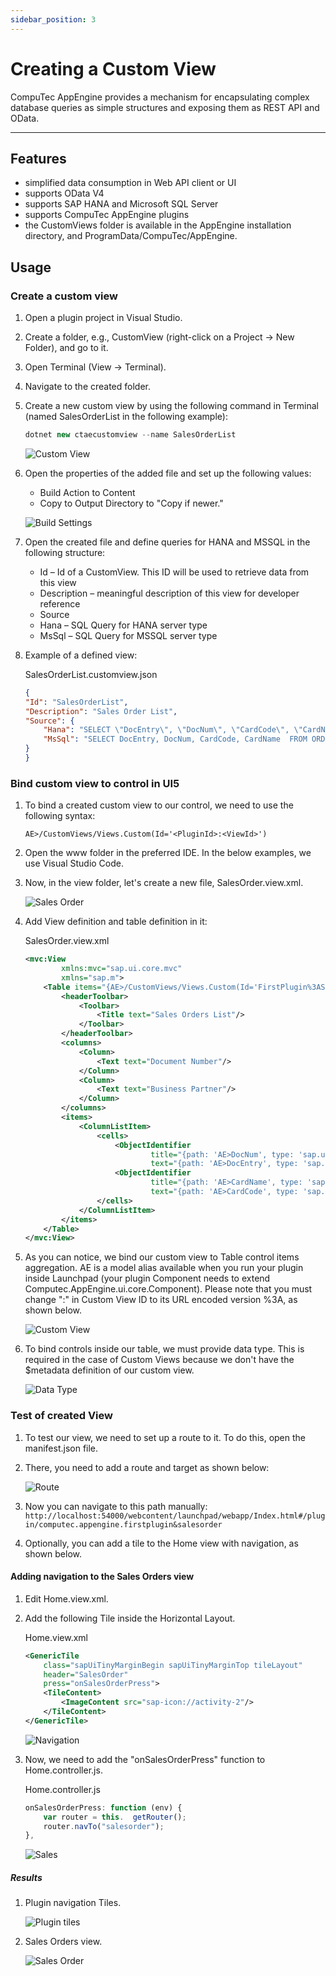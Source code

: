 ```yaml
---
sidebar_position: 3
---
```


# Creating a Custom View

CompuTec AppEngine provides a mechanism for encapsulating complex database queries as simple structures and exposing them as REST API and OData.

---

## Features

- simplified data consumption in Web API client or UI
- supports OData V4
- supports SAP HANA and Microsoft SQL Server
- supports CompuTec AppEngine plugins
- the CustomViews folder is available in the AppEngine installation directory, and ProgramData/CompuTec/AppEngine.

## Usage

### Create a custom view

1. Open a plugin project in Visual Studio.
2. Create a folder, e.g., CustomView (right-click on a Project → New Folder), and go to it.
3. Open Terminal (View → Terminal).
4. Navigate to the created folder.
5. Create a new custom view by using the following command in Terminal (named SalesOrderList in the following example):

    ```javascript
    dotnet new ctaecustomview --name SalesOrderList
    ```

    ![Custom View](./media/creating-a-custom-view/custom-view-creating.webp)
6. Open the properties of the added file and set up the following values:

    - Build Action to Content
    - Copy to Output Directory to "Copy if newer."

    ![Build Settings](./media/creating-a-custom-view/build-settings.webp)
7. Open the created file and define queries for HANA and MSSQL in the following structure:

   - Id – Id of a CustomView. This ID will be used to retrieve data from this view
   - Description – meaningful description of this view for developer reference
   - Source
   - Hana – SQL Query for HANA server type
   - MsSql – SQL Query for MSSQL server type
8. Example of a defined view:

    SalesOrderList.customview.json

    ```json
    {
    "Id": "SalesOrderList",
    "Description": "Sales Order List",
    "Source": {
        "Hana": "SELECT \"DocEntry\", \"DocNum\", \"CardCode\", \"CardName\" FROM ORDR",
        "MsSql": "SELECT DocEntry, DocNum, CardCode, CardName  FROM ORDR"
    }
    }
    ```

### Bind custom view to control in UI5

1. To bind a created custom view to our control, we need to use the following syntax:

    ```text
    AE>/CustomViews/Views.Custom(Id='<PluginId>:<ViewId>')
    ```

2. Open the www folder in the preferred IDE. In the below examples, we use Visual Studio Code.
3. Now, in the view folder, let's create a new file, SalesOrder.view.xml.

    ![Sales Order](./media/creating-a-custom-view/sales-order-view-xml.webp)
4. Add View definition and table definition in it:

    SalesOrder.view.xml

    ```xml
    <mvc:View
            xmlns:mvc="sap.ui.core.mvc"
            xmlns="sap.m">
        <Table items="{AE>/CustomViews/Views.Custom(Id='FirstPlugin%3ASalesOrderList')}">
            <headerToolbar>
                <Toolbar>
                    <Title text="Sales Orders List"/>
                </Toolbar>
            </headerToolbar>
            <columns>
                <Column>
                    <Text text="Document Number"/>
                </Column>
                <Column>
                    <Text text="Business Partner"/>
                </Column>
            </columns>
            <items>
                <ColumnListItem>
                    <cells>
                        <ObjectIdentifier
                                title="{path: 'AE>DocNum', type: 'sap.ui.model.odata.type.Int32'}"
                                text="{path: 'AE>DocEntry', type: 'sap.ui.model.odata.type.Int32'}"/>
                        <ObjectIdentifier
                                title="{path: 'AE>CardName', type: 'sap.ui.model.odata.type.String'}"
                                text="{path: 'AE>CardCode', type: 'sap.ui.model.odata.type.String'}"/>
                    </cells>
                </ColumnListItem>
            </items>
        </Table>
    </mvc:View>
    ```

5. As you can notice, we bind our custom view to Table control items aggregation. AE is a model alias available when you run your plugin inside Launchpad (your plugin Component needs to extend Computec.AppEngine.ui.core.Component). Please note that you must change ":" in Custom View ID to its URL encoded version %3A, as shown below.

    ![Custom View](./media/creating-a-custom-view/custom-view-id.webp)
6. To bind controls inside our table, we must provide data type. This is required in the case of Custom Views because we don't have the $metadata definition of our custom view.

    ![Data Type](./media/creating-a-custom-view/data-type.webp)

### Test of created View

1. To test our view, we need to set up a route to it. To do this, open the manifest.json file.
2. There, you need to add a route and target as shown below:

    ![Route](./media/creating-a-custom-view/route.webp)
3. Now you can navigate to this path manually: `http://localhost:54000/webcontent/launchpad/webapp/Index.html#/plugin/computec.appengine.firstplugin&salesorder`
4. Optionally, you can add a tile to the Home view with navigation, as shown below.

#### Adding navigation to the Sales Orders view

1. Edit Home.view.xml.
2. Add the following Tile inside the Horizontal Layout.

    Home.view.xml

    ```xml
    <GenericTile
        class="sapUiTinyMarginBegin sapUiTinyMarginTop tileLayout"
        header="SalesOrder"
        press="onSalesOrderPress">
        <TileContent>
            <ImageContent src="sap-icon://activity-2"/>
        </TileContent>
    </GenericTile>
    ```

    ![Navigation](./media/creating-a-custom-view/navigation.webp)
3. Now, we need to add the "onSalesOrderPress" function to Home.controller.js.

    Home.controller.js

    ```js
    onSalesOrderPress: function (env) {
        var router = this.  getRouter();
        router.navTo("salesorder");
    },
    ```

    ![Sales](./media/creating-a-custom-view/onSalesOrderPress-function.webp)

##### Results

1. Plugin navigation Tiles.

    ![Plugin tiles](./media/creating-a-custom-view/plugin-tiles.webp)
2. Sales Orders view.

    ![Sales Order](./media/creating-a-custom-view/sales-orders-view.webp)
